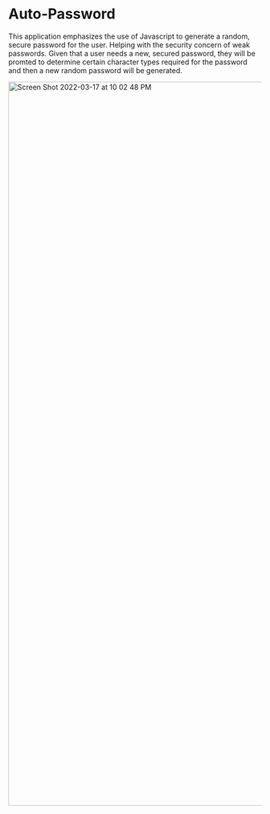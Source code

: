 # Auto-Password

This application emphasizes the use of Javascript to generate a random, secure password for the user.
Helping with the security concern of weak passwords. Given that a user needs a new, secured password, they will be promted to determine certain character types required for the password and then a new random password will be generated.



<img width="1440" alt="Screen Shot 2022-03-17 at 10 02 48 PM" src="https://user-images.githubusercontent.com/100977121/158923458-cff879b0-40ab-4c4e-aedd-5e3ce6a22ee9.png">

